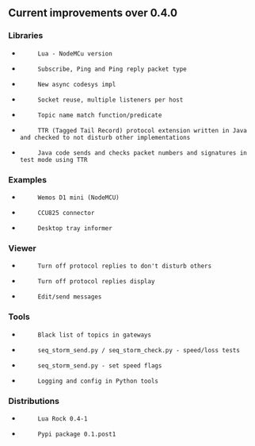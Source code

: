 ## Current improvements over 0.4.0

### Libraries

*          Lua - NodeMCu version
*          Subscribe, Ping and Ping reply packet type
*          New async codesys impl
*          Socket reuse, multiple listeners per host
*          Topic name match function/predicate
*          TTR (Tagged Tail Record) protocol extension written in Java and checked to not disturb other implementations
*          Java code sends and checks packet numbers and signatures in test mode using TTR

### Examples

*          Wemos D1 mini (NodeMCU)
*          CCU825 connector
*          Desktop tray informer


### Viewer

*          Turn off protocol replies to don't disturb others
*          Turn off protocol replies display
*          Edit/send messages

### Tools

*          Black list of topics in gateways
*          seq_storm_send.py / seq_storm_check.py - speed/loss tests
*          seq_storm_send.py - set speed flags
*          Logging and config in Python tools

### Distributions

*          Lua Rock 0.4-1
*          Pypi package 0.1.post1
